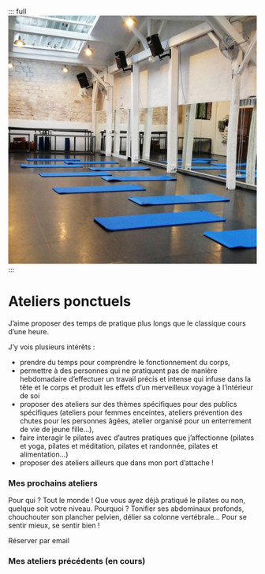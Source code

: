 ::: full
![description de l'image](../images/anne-gabrielle-com-pilates-06.jpg)
:::

# Ateliers ponctuels

J’aime proposer des temps de pratique plus longs que le classique cours d’une heure.

J’y vois plusieurs intérêts :

- prendre du temps pour comprendre le fonctionnement du corps,
- permettre à des personnes qui ne pratiquent pas de manière hebdomadaire d’effectuer un travail précis et intense qui infuse dans la tête et le corps et produit les effets d’un merveilleux voyage à l’intérieur de soi
- proposer des ateliers sur des thèmes spécifiques pour des publics spécifiques (ateliers pour femmes enceintes, ateliers prévention des chutes pour les personnes âgées, atelier organisé pour un enterrement de vie de jeune fille...),
- faire interagir le pilates avec d’autres pratiques que j’affectionne (pilates et yoga, pilates et méditation, pilates et randonnée, pilates et alimentation...)
- proposer des ateliers ailleurs que dans mon port d’attache !

### Mes prochains ateliers

Pour qui ? Tout le monde ! Que vous ayez déjà pratiqué le pilates ou non, quelque soit votre niveau.
Pourquoi ? Tonifier ses abdominaux profonds, chouchouter son plancher pelvien, délier sa colonne vertébrale... Pour se sentir mieux, se sentir bien !

<Button-link href="mailto:pilates@anne-gabrielle.com?&body=Bonjour, je souhaite prendre un cours de pilate en entreprise.">Réserver par email</Button-link>

### Mes ateliers précédents (en cours)
